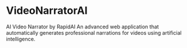 # VideoNarratorAI
AI Video Narrator by RapidAI An advanced web application that automatically generates professional narrations for videos using artificial intelligence. 
